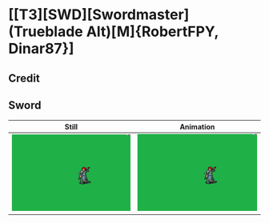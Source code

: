 # [\[T3\]\[SWD\]\[Swordmaster\]\(Trueblade Alt\)\[M\]{RobertFPY, Dinar87}]

## Credit


	
## Sword

| Still | Animation |
| :---: | :-------: |
| ![Sword still](./Sword_000.png) | ![Sword animation](./Sword.gif) |
